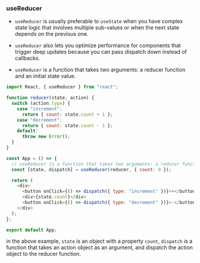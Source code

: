 ### useReducer
- `useReducer` is usually preferable to `useState` when you have complex state logic that involves multiple sub-values or when the next state depends on the previous one.

- `useReducer` also lets you optimize performance for components that trigger deep updates because you can pass dispatch down instead of callbacks.
                                                                                 

- `useReducer` is a function that takes two arguments: a reducer function and an initial state value.

```js
import React, { useReducer } from "react";

function reducer(state, action) {
  switch (action.type) {
    case "increment":
      return { count: state.count + 1 };
    case "decrement":
      return { count: state.count - 1 };
    default:
      throw new Error();
  }
}

const App = () => {
  // useReducer is a function that takes two arguments: a reducer function and an initial state value.
  const [state, dispatch] = useReducer(reducer, { count: 0 });

  return (
    <div>
      <button onClick={() => dispatch({ type: "increment" })}>+</button>
      <div>{state.count}</div>
      <button onClick={() => dispatch({ type: "decrement" })}>-</button>
    </div>
  );
};

export default App;
```

in the above example, `state` is an object with a property `count`, `dispatch` is a function that takes an action object as an argument, and dispatch the action object to the reducer function.

